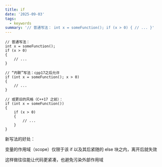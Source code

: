 ```yaml
---
title: if
date: '2025-09-03'
tags:
  - keywords
summary: '// 普通写法： int x = someFunction(); if (x > 0) { // ... }'
---
```

    // 普通写法：
    int x = someFunction();
    if (x > 0)
    {
        // ...
    }

    // “内联”写法：cpp17之后允许
    if (int x = someFunction(); x > 0)
    {
        // ...
    }

    // 或更旧的风格（C++17 之前）：
    if (int x = someFunction())
    {
        if (x > 0)
        {
            // ...
        }
    }

新写法的好处：

变量的作用域（scope）仅限于该 if 以及其后紧随的 else 块之内，离开后就失效

这样做往往能让代码更紧凑，也避免污染外部作用域
